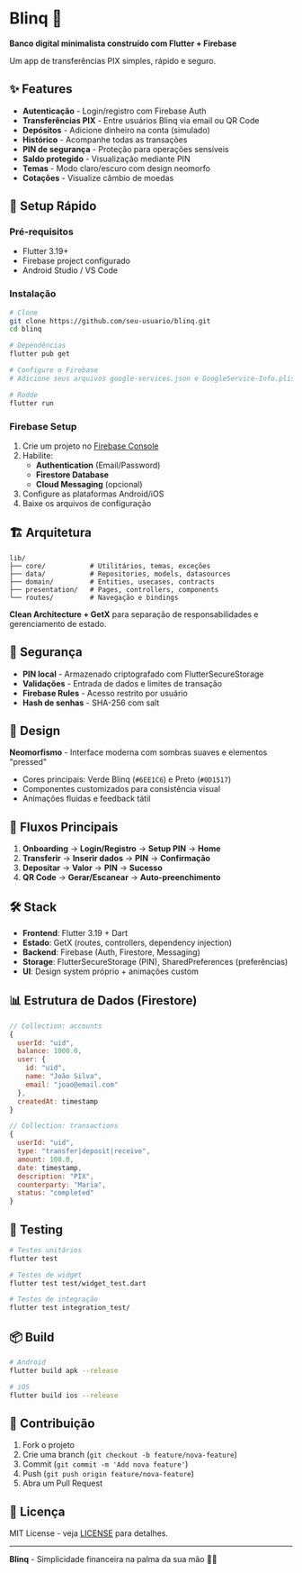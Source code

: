 # Blinq 💸

**Banco digital minimalista construído com Flutter + Firebase**

Um app de transferências PIX simples, rápido e seguro.

## ✨ Features

- **Autenticação** - Login/registro com Firebase Auth
- **Transferências PIX** - Entre usuários Blinq via email ou QR Code
- **Depósitos** - Adicione dinheiro na conta (simulado)
- **Histórico** - Acompanhe todas as transações
- **PIN de segurança** - Proteção para operações sensíveis
- **Saldo protegido** - Visualização mediante PIN
- **Temas** - Modo claro/escuro com design neomorfo
- **Cotações** - Visualize câmbio de moedas

## 🚀 Setup Rápido

### Pré-requisitos
- Flutter 3.19+
- Firebase project configurado
- Android Studio / VS Code

### Instalação

```bash
# Clone
git clone https://github.com/seu-usuario/blinq.git
cd blinq

# Dependências
flutter pub get

# Configure o Firebase
# Adicione seus arquivos google-services.json e GoogleService-Info.plist

# Rodde
flutter run
```

### Firebase Setup

1. Crie um projeto no [Firebase Console](https://console.firebase.google.com)
2. Habilite:
   - **Authentication** (Email/Password)
   - **Firestore Database**
   - **Cloud Messaging** (opcional)
3. Configure as plataformas Android/iOS
4. Baixe os arquivos de configuração

## 🏗️ Arquitetura

```
lib/
├── core/           # Utilitários, temas, exceções
├── data/           # Repositories, models, datasources
├── domain/         # Entities, usecases, contracts
├── presentation/   # Pages, controllers, components
└── routes/         # Navegação e bindings
```

**Clean Architecture + GetX** para separação de responsabilidades e gerenciamento de estado.

## 🔐 Segurança

- **PIN local** - Armazenado criptografado com FlutterSecureStorage
- **Validações** - Entrada de dados e limites de transação
- **Firebase Rules** - Acesso restrito por usuário
- **Hash de senhas** - SHA-256 com salt

## 🎨 Design

**Neomorfismo** - Interface moderna com sombras suaves e elementos "pressed"
- Cores principais: Verde Blinq (`#6EE1C6`) e Preto (`#0D1517`)
- Componentes customizados para consistência visual
- Animações fluidas e feedback tátil

## 📱 Fluxos Principais

1. **Onboarding** → **Login/Registro** → **Setup PIN** → **Home**
2. **Transferir** → **Inserir dados** → **PIN** → **Confirmação**
3. **Depositar** → **Valor** → **PIN** → **Sucesso**
4. **QR Code** → **Gerar/Escanear** → **Auto-preenchimento**

## 🛠️ Stack

- **Frontend**: Flutter 3.19 + Dart
- **Estado**: GetX (routes, controllers, dependency injection)
- **Backend**: Firebase (Auth, Firestore, Messaging)
- **Storage**: FlutterSecureStorage (PIN), SharedPreferences (preferências)
- **UI**: Design system próprio + animações custom

## 📊 Estrutura de Dados (Firestore)

```javascript
// Collection: accounts
{
  userId: "uid",
  balance: 1000.0,
  user: {
    id: "uid",
    name: "João Silva", 
    email: "joao@email.com"
  },
  createdAt: timestamp
}

// Collection: transactions  
{
  userId: "uid",
  type: "transfer|deposit|receive",
  amount: 100.0,
  date: timestamp,
  description: "PIX",
  counterparty: "Maria",
  status: "completed"
}
```

## 🧪 Testing

```bash
# Testes unitários
flutter test

# Testes de widget  
flutter test test/widget_test.dart

# Testes de integração
flutter test integration_test/
```

## 📦 Build

```bash
# Android
flutter build apk --release

# iOS  
flutter build ios --release
```

## 🤝 Contribuição

1. Fork o projeto
2. Crie uma branch (`git checkout -b feature/nova-feature`)
3. Commit (`git commit -m 'Add nova feature'`) 
4. Push (`git push origin feature/nova-feature`)
5. Abra um Pull Request

## 📄 Licença

MIT License - veja [LICENSE](LICENSE) para detalhes.

---

**Blinq** - Simplicidade financeira na palma da sua mão 🏦✨
